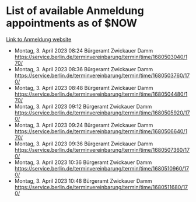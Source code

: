 # List of available Anmeldung appointments as of $NOW
[Link to Anmeldung website](https://service.berlin.de/terminvereinbarung/termin/tag.php?termin=1&anliegen[]=120686&dienstleisterlist=122210,122217,327316,122219,327312,122227,327314,122231,327346,122243,327348,122254,122252,329742,122260,329745,122262,329748,122271,327278,122273,327274,122277,327276,330436,122280,327294,122282,327290,122284,327292,122291,327270,122285,327266,122286,327264,122296,327268,150230,329760,122297,327286,122294,327284,122312,329763,122314,329775,122304,327330,122311,327334,122309,327332,317869,122281,327352,122279,329772,122283,122276,327324,122274,327326,122267,329766,122246,327318,122251,327320,122257,327322,122208,327298,122226,327300&herkunft=http%3A%2F%2Fservice.berlin.de%2Fdienstleistung%2F120686%2F)
- Montag, 3. April 2023 08:24 Bürgeramt Zwickauer Damm https://service.berlin.de/terminvereinbarung/termin/time/1680503040/170/
- Montag, 3. April 2023 08:36 Bürgeramt Zwickauer Damm https://service.berlin.de/terminvereinbarung/termin/time/1680503760/170/
- Montag, 3. April 2023 08:48 Bürgeramt Zwickauer Damm https://service.berlin.de/terminvereinbarung/termin/time/1680504480/170/
- Montag, 3. April 2023 09:12 Bürgeramt Zwickauer Damm https://service.berlin.de/terminvereinbarung/termin/time/1680505920/170/
- Montag, 3. April 2023 09:24 Bürgeramt Zwickauer Damm https://service.berlin.de/terminvereinbarung/termin/time/1680506640/170/
- Montag, 3. April 2023 09:36 Bürgeramt Zwickauer Damm https://service.berlin.de/terminvereinbarung/termin/time/1680507360/170/
- Montag, 3. April 2023 10:36 Bürgeramt Zwickauer Damm https://service.berlin.de/terminvereinbarung/termin/time/1680510960/170/
- Montag, 3. April 2023 10:48 Bürgeramt Zwickauer Damm https://service.berlin.de/terminvereinbarung/termin/time/1680511680/170/
